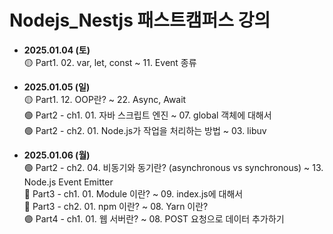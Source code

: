 # Nodejs_Nestjs 패스트캠퍼스 강의

- **2025.01.04 (토)**  
  🟡 Part1. 02. var, let, const ~ 11. Event 종류

- **2025.01.05 (일)**  
  🟡 Part1. 12. OOP란? ~ 22. Async, Await<br>
  🟢 Part2 - ch1. 01. 자바 스크립트 엔진 ~ 07. global 객체에 대해서<br>
  🟢 Part2 - ch2. 01. Node.js가 작업을 처리하는 방법 ~ 03. libuv

- **2025.01.06 (월)**  
  🟢 Part2 - ch2. 04. 비동기와 동기란? (asynchronous vs synchronous) ~ 13. Node.js Event Emitter<br>
  🔵 Part3 - ch1. 01. Module 이란? ~ 09. index.js에 대해서<br>
  🔵 Part3 - ch2. 01. npm 이란? ~ 08. Yarn 이란?<br>
  🟣 Part4 - ch1. 01. 웹 서버란? ~ 08. POST 요청으로 데이터 추가하기<br>